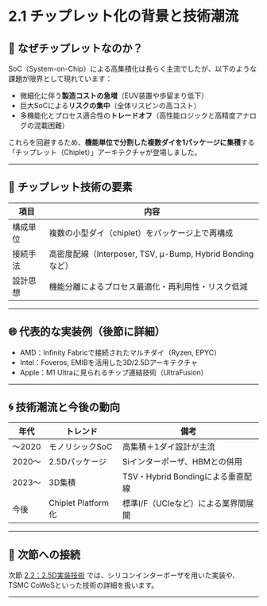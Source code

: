 # 2.1 チップレット化の背景と技術潮流

## 🔰 なぜチップレットなのか？

SoC（System-on-Chip）による高集積化は長らく主流でしたが、以下のような課題が限界として現れています：

- 微細化に伴う**製造コストの急増**（EUV装置や歩留まり低下）
- 巨大SoCによる**リスクの集中**（全体リスピンの高コスト）
- 多機能化とプロセス適合性の**トレードオフ**（高性能ロジックと高精度アナログの混載困難）

これらを回避するため、**機能単位で分割した複数ダイを1パッケージに集積**する「チップレット（Chiplet）」アーキテクチャが登場しました。

---

## 🔧 チップレット技術の要素

| 項目 | 内容 |
|------|------|
| 構成単位 | 複数の小型ダイ（chiplet）をパッケージ上で再構成 |
| 接続手法 | 高密度配線（Interposer, TSV, μ-Bump, Hybrid Bondingなど） |
| 設計思想 | 機能分離によるプロセス最適化・再利用性・リスク低減 |

---

## 🌐 代表的な実装例（後節に詳細）

- AMD：Infinity Fabricで接続されたマルチダイ（Ryzen, EPYC）
- Intel：Foveros, EMIBを活用した3D/2.5Dアーキテクチャ
- Apple：M1 Ultraに見られるチップ連結技術（UltraFusion）

---

## 🌀 技術潮流と今後の動向

| 年代 | トレンド | 備考 |
|------|----------|------|
| ～2020 | モノリシックSoC | 高集積＋1ダイ設計が主流 |
| 2020〜 | 2.5Dパッケージ | Siインターポーザ、HBMとの併用 |
| 2023〜 | 3D集積 | TSV・Hybrid Bondingによる垂直配線 |
| 今後 | Chiplet Platform化 | 標準I/F（UCIeなど）による業界間展開 |

---

## 🧩 次節への接続

次節 [2.2：2.5D実装技術](./f2_2_25d_pkg.md) では、シリコンインターポーザを用いた実装や、TSMC CoWoSといった技術の詳細を扱います。

---
